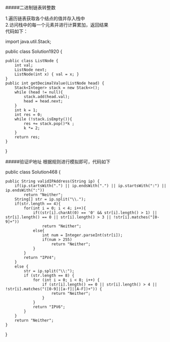 #####二进制链表转整数

1.遍历链表获取各个结点的值并存入栈中<br>
2.访问栈中的每一个元素并进行计算累加，返回结果<br>
代码如下：

import java.util.Stack;

public class Solution1920 {

    public class ListNode {
        int val;
        ListNode next;
        ListNode(int x) { val = x; }
    }
    public int getDecimalValue(ListNode head) {
        Stack<Integer> stack = new Stack<>();
        while (head != null){
            stack.add(head.val);
            head = head.next;
        }
        int k = 1;
        int res = 0;
        while (!stack.isEmpty()){
            res += stack.pop()*k ;
            k *= 2;
        }
        return res;
    }
}

#####验证IP地址
根据规则进行模拟即可，代码如下

public class Solution468 {

    public String validIPAddress(String ip) {
        if(ip.startsWith(".") || ip.endsWith(".") || ip.startsWith(":") || ip.endsWith(":"))
            return "Neither";
        String[] str = ip.split("\\.");
        if(str.length == 4){
            for(int i = 0; i < 4; i++){
                if((str[i].charAt(0) == '0' && str[i].length() > 1) || str[i].length() == 0 || str[i].length() > 3 || !str[i].matches("[0-9]+"))
                    return "Neither";
                else{
                    int num = Integer.parseInt(str[i]);
                    if(num > 255)
                        return "Neither";
                }
            }
            return "IPV4";
        }
        else {
            str = ip.split("\\:");
            if (str.length == 8) {
                for (int i = 0; i < 8; i++) {
                    if (str[i].length() == 0 || str[i].length() > 4 || !str[i].matches("([0-9]|[a-f]|[A-F])+")) {
                        return "Neither";
                    }
                }
                return "IPV6";
            }
        }
        return "Neither";
    }
}

